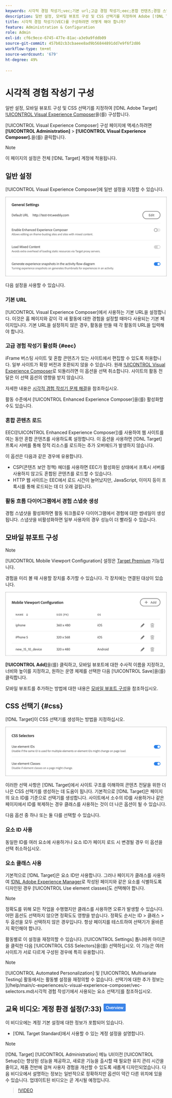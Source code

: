 ```yaml
---
keywords: 시각적 경험 작성기;vec;기본 url;고급 경험 작성기;eec;혼합 컨텐츠;경험 스냅샷;모바일 뷰포트;css;css 선택기
description: 일반 설정, 모바일 뷰포트 구성 및 CSS 선택기를 지정하여 Adobe [!DNL Target] VEC(시각적 경험 작성기)를 구성하는 방법에 대해 알아봅니다.
title: 시각적 경험 작성기(VEC)를 구성하려면 어떻게 해야 합니까?
feature: Administration & Configuration
role: Admin
exl-id: cf6c9ece-6745-477e-81ac-a3e9a9fddb09
source-git-commit: 457b02cb3cbaeee8ad9b56844891dd7e9f6f2d86
workflow-type: tm+mt
source-wordcount: '679'
ht-degree: 49%

---
```


# 시각적 경험 작성기 구성

일반 설정, 모바일 뷰포트 구성 및 CSS 선택기를 지정하여 [!DNL Adobe Target] [!UICONTROL Visual Experience Composer](VEC)을(를) 구성합니다.

[!UICONTROL Visual Experience Composer] 구성 페이지에 액세스하려면 **[!UICONTROL Administration]** > **[!UICONTROL Visual Experience Composer].**&#x200B;을(를) 클릭합니다.

>[!NOTE]
>
>이 페이지의 설정은 전체 [!DNL Target] 계정에 적용됩니다.

## 일반 설정

[!UICONTROL Visual Experience Composer]에 일반 설정을 지정할 수 있습니다.

![일반 설정 섹션](/help/main/administrating-target/assets/general-settings.png)

다음 설정을 사용할 수 있습니다.

### 기본 URL

[!UICONTROL Visual Experience Composer]에서 사용하는 기본 URL을 설정합니다. 이것은 홈 페이지와 같이 각 새 활동에 대한 경험을 설정할 때마다 사용되는 기본 페이지입니다. 기본 URL을 설정하지 않은 경우, 활동을 만들 때 각 활동의 URL을 입력해야 합니다.

### 고급 경험 작성기 활성화 {#eec}

iFrame 버스팅 사이트 및 혼합 콘텐츠가 있는 사이트에서 편집할 수 있도록 허용합니다. 일부 사이트가 확장 버전과 호환되지 않을 수 있습니다. 원래 [!UICONTROL Visual Experience Composer](으)로 되돌리려면 이 옵션을 선택 취소합니다. 사이트의 활동 전달은 이 선택 옵션의 영향을 받지 않습니다.

자세한 내용은 [시각적 경험 작성기 문제 해결](/help/main/c-experiences/c-visual-experience-composer/r-troubleshoot-composer/troubleshoot-composer.md)을 참조하십시오.

활동 수준에서 [!UICONTROL Enhanced Experience Composer]을(를) 활성화할 수도 있습니다.

### 혼합 콘텐츠 로드

EEC([!UICONTROL Enhanced Experience Composer])를 사용하여 웹 사이트를 여는 동안 혼합 콘텐츠를 사용하도록 설정합니다. 이 옵션을 사용하면 [!DNL Target] 프록시 서버를 통해 정적 리소스를 로드하는 추가 오버헤드가 발생하지 않습니다.

이 옵션은 다음과 같은 경우에 유용합니다.

* CSP(콘텐츠 보안 정책) 헤더를 사용하면 EEC가 활성화된 상태에서 프록시 서버를 사용하지 않고도 혼합된 콘텐츠를 로드할 수 있습니다.
* HTTP 웹 사이트는 EEC에서 로드 시간이 늘어났지만, JavaScript, 이미지 등이 프록시를 통해 로드되는 데 더 오래 걸립니다.

### 활동 흐름 다이어그램에서 경험 스냅숏 생성

경험 스냅샷을 활성화하면 활동 워크플로우 다이어그램에서 경험에 대한 썸네일이 생성됩니다. 스냅샷을 비활성화하면 일부 사용자의 경우 성능이 더 빨라질 수 있습니다.

## 모바일 뷰포트 구성

>[!NOTE]
>
>[!UICONTROL Mobile Viewport Configuration] 설정은 [Target Premium](/help/main/c-intro/intro.md#premium) 기능입니다.


경험을 미리 볼 때 사용할 장치를 추가할 수 있습니다. 각 장치에는 연결된 대상이 있습니다.

![모바일 뷰포트 구성 섹션](/help/main/administrating-target/assets/mobile-viewport-configuration.png)

**[!UICONTROL Add]**&#x200B;을(를) 클릭하고, 모바일 뷰포트에 대한 수사적 이름을 지정하고, 너비와 높이를 지정하고, 원하는 운영 체제를 선택한 다음 [!UICONTROL Save]을(를) 클릭합니다.

모바일 뷰포트를 추가하는 방법에 대한 내용은 [모바일 뷰포트 구성](/help/main/c-experiences/c-visual-experience-composer/mobile-viewports.md)을 참조하십시오.

## CSS 선택기 {#css}

[!DNL Target]이 CSS 선택기를 생성하는 방법을 지정하십시오.

![CSS 선택기 섹션](/help/main/administrating-target/assets/css-selectors.png)

이러한 선택 사항은 [!DNL Target]에서 사이트 구조를 이해하여 콘텐츠 전달을 위한 더 나은 CSS 선택기를 생성하는 데 도움이 됩니다. 기본적으로 [!DNL Target]은 페이지의 요소 ID를 기준으로 선택기를 생성합니다. 사이트에서 소수의 ID를 사용하거나 같은 페이지에서 ID를 복제하는 경우 클래스를 사용하는 것이 더 나은 옵션이 될 수 있습니다.

다음 옵션 중 하나 또는 둘 다를 선택할 수 있습니다.

### 요소 ID 사용

동일한 ID를 여러 요소에 사용하거나 요소 ID가 페이지 로드 시 변경될 경우 이 옵션을 선택 취소하십시오.

### 요소 클래스 사용

기본적으로 [!DNL Target]은 요소 ID만 사용합니다. 그러나 페이지가 클래스를 사용하여 [!DNL Adobe Experience Manager](으)로 작성된 페이지와 같은 요소를 식별하도록 디자인된 경우 [!UICONTROL Use element classes]도 선택해야 합니다.

>[!NOTE]
>
>정확도를 위해 모든 작업을 수행했지만 클래스를 사용하면 오류가 발생할 수 있습니다. 어떤 옵션도 선택하지 않으면 정확도도 영향을 받습니다. 정확도 순서는 ID > 클래스 > 두 옵션을 모두 선택하지 않은 경우입니다. 항상 페이지를 테스트하여 선택기가 올바른지 확인해야 합니다.

활동별로 이 설정을 재정의할 수 있습니다. [!UICONTROL Settings] 톱니바퀴 아이콘을 클릭한 다음 [!UICONTROL CSS Selectors]을(를) 선택하십시오. 이 기능은 여러 사이트가 서로 다르게 구성된 경우에 특히 유용합니다.

>[!NOTE]
>
>[!UICONTROL Automated Personalization] 및 [!UICONTROL Multivariate Testing] 활동에서는 활동별 설정을 재정의할 수 없습니다.  선택기에 대한 추가 정보는 ](/help/main/c-experiences/c-visual-experience-composer/vec-selectors.md)시각적 경험 작성기에서 사용되는 요소 선택기[를 참조하십시오.

## 교육 비디오: 계정 환경 설정(7:33) ![개요 배지](/help/main/assets/overview.png)

이 비디오에는 계정 기본 설정에 대한 정보가 포함되어 있습니다.

* [!DNL Target Standard]에서 사용할 수 있는 계정 설정을 설명합니다.

>[!NOTE]
>
>[!DNL Target] [!UICONTROL Administration] 메뉴 UI(이전 [!UICONTROL Setup])는 향상된 성능을 제공하고, 새로운 기능을 출시할 때 필요한 유지 관리 시간을 줄이고, 제품 전반에 걸쳐 사용자 경험을 개선할 수 있도록 새롭게 디자인되었습니다. 다음 비디오에서 설명하는 정보는 일반적으로 정확하지만 옵션이 약간 다른 위치에 있을 수 있습니다. 업데이트된 비디오는 곧 게시될 예정입니다.

>[!VIDEO](https://video.tv.adobe.com/v/17379)

